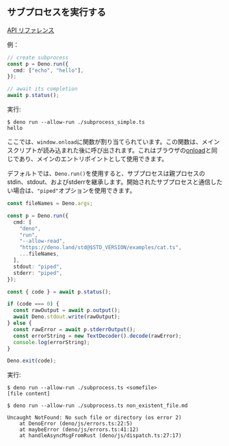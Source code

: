 ## サブプロセスを実行する

[API リファレンス](https://doc.deno.land/https/github.com/denoland/deno/releases/latest/download/lib.deno.d.ts#Deno.run)

例：

```ts
// create subprocess
const p = Deno.run({
  cmd: ["echo", "hello"],
});

// await its completion
await p.status();
```

実行:

```shell
$ deno run --allow-run ./subprocess_simple.ts
hello
```

ここでは、`window.onload`に関数が割り当てられています。この関数は、メインスクリプトが読み込まれた後に呼び出されます。これはブラウザの[onload](https://developer.mozilla.org/en-US/docs/Web/API/GlobalEventHandlers/onload)と同じであり、メインのエントリポイントとして使用できます。

デフォルトでは、`Deno.run()`を使用すると、サブプロセスは親プロセスのstdin、stdout、およびstderrを継承します。開始されたサブプロセスと通信したい場合は、`"piped"`オプションを使用できます。

```ts
const fileNames = Deno.args;

const p = Deno.run({
  cmd: [
    "deno",
    "run",
    "--allow-read",
    "https://deno.land/std@$STD_VERSION/examples/cat.ts",
    ...fileNames,
  ],
  stdout: "piped",
  stderr: "piped",
});

const { code } = await p.status();

if (code === 0) {
  const rawOutput = await p.output();
  await Deno.stdout.write(rawOutput);
} else {
  const rawError = await p.stderrOutput();
  const errorString = new TextDecoder().decode(rawError);
  console.log(errorString);
}

Deno.exit(code);
```

実行:

```shell
$ deno run --allow-run ./subprocess.ts <somefile>
[file content]

$ deno run --allow-run ./subprocess.ts non_existent_file.md

Uncaught NotFound: No such file or directory (os error 2)
    at DenoError (deno/js/errors.ts:22:5)
    at maybeError (deno/js/errors.ts:41:12)
    at handleAsyncMsgFromRust (deno/js/dispatch.ts:27:17)
```
